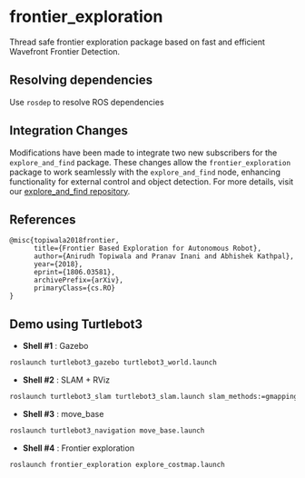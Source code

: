 # frontier_exploration

Thread safe frontier exploration package based on fast and efficient Wavefront Frontier Detection.

## Resolving dependencies

Use `rosdep` to resolve ROS dependencies


## Integration Changes

Modifications have been made to integrate two new subscribers for the `explore_and_find` package. 
These changes allow the `frontier_exploration` package to work seamlessly with the `explore_and_find` node, enhancing functionality for external control and object detection. For more details, visit our [explore_and_find repository](https://github.com/elenaalegret/explore_and_find).


## References

```
@misc{topiwala2018frontier,
      title={Frontier Based Exploration for Autonomous Robot}, 
      author={Anirudh Topiwala and Pranav Inani and Abhishek Kathpal},
      year={2018},
      eprint={1806.03581},
      archivePrefix={arXiv},
      primaryClass={cs.RO}
}
```

## Demo using Turtlebot3

- **Shell #1** : Gazebo

```bash
roslaunch turtlebot3_gazebo turtlebot3_world.launch
```

- **Shell #2** : SLAM + RViz

```bash
roslaunch turtlebot3_slam turtlebot3_slam.launch slam_methods:=gmapping
```

- **Shell #3** : move_base

```bash
roslaunch turtlebot3_navigation move_base.launch 
```

- **Shell #4** : Frontier exploration

```bash
roslaunch frontier_exploration explore_costmap.launch
```

